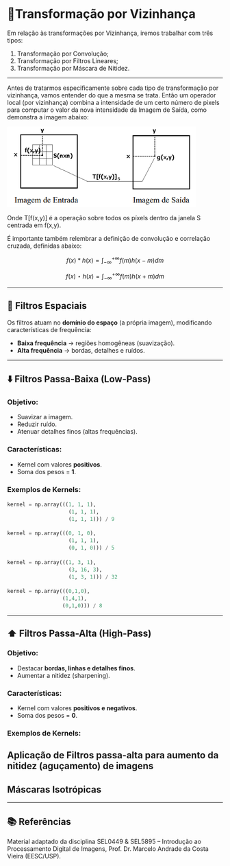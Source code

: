 # 📘Transformação por Vizinhança #

Em relação às transformações por Vizinhança, iremos trabalhar com três tipos: 
1) Transformação por Convolução;
2) Transformação por Filtros Lineares;
3) Transformação por Máscara de Nitidez.

---

Antes de tratarmos especificamente sobre cada tipo de transformação por vizinhança, vamos entender do que a mesma se trata. Então um operador local (por vizinhança) combina a intensidade de um certo número de pixels para computar o valor da nova intensidade da Imagem de Saída, como demonstra a imagem abaixo: 

![Definição de Operador Local](./images_teoria/def_transf_vizinhanca.png)

Onde T[f(x,y)] é a operação sobre todos os píxels dentro da janela S centrada em f(x,y). 

É importante também relembrar a definição de convolução e correlação cruzada, definidas abaixo: 

$$f(x) * h(x) = \int_{-\infty}^{+\infty} f(m)h(x - m)dm$$

$$f(x) \star h(x) = \int_{-\infty}^{+\infty} f(m)h(x + m)dm$$

---

## 🎨 Filtros Espaciais

Os filtros atuam no **domínio do espaço** (a própria imagem), modificando características de frequência:  
- **Baixa frequência** → regiões homogêneas (suavização).
- **Alta frequência** → bordas, detalhes e ruídos.  

--- 

## ⬇️ Filtros Passa-Baixa (Low-Pass)

### Objetivo:
- Suavizar a imagem.  
- Reduzir ruído.  
- Atenuar detalhes finos (altas frequências).  

### Características:
- Kernel com valores **positivos**.  
- Soma dos pesos = **1**.

### Exemplos de Kernels:

```python
kernel = np.array(((1, 1, 1),
                    (1, 1, 1),
                    (1, 1, 1))) / 9

kernel = np.array(((0, 1, 0),
                    (1, 1, 1),
                    (0, 1, 0))) / 5

kernel = np.array(((1, 3, 1),
                    (3, 16, 3),
                    (1, 3, 1))) / 32

kernel = np.array(((0,1,0),
                  (1,4,1),
                  (0,1,0))) / 8

```
---

## ⬆️ Filtros Passa-Alta (High-Pass)

### Objetivo:
- Destacar **bordas, linhas e detalhes finos**.  
- Aumentar a nitidez (sharpening).  

### Características:
- Kernel com valores **positivos e negativos**.  
- Soma dos pesos = **0**.  

### Exemplos de Kernels:

## Aplicação de Filtros passa-alta para aumento da nitidez (aguçamento) de imagens ## 

## Máscaras Isotrópicas ## 

---
## 📚 Referências ##

Material adaptado da disciplina SEL0449 & SEL5895 – Introdução ao Processamento Digital de Imagens,
Prof. Dr. Marcelo Andrade da Costa Vieira (EESC/USP).





